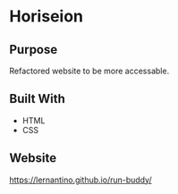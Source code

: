 # Horiseion

## Purpose
Refactored website to be more accessable. 

## Built With
* HTML
* CSS

## Website
https://lernantino.github.io/run-buddy/
